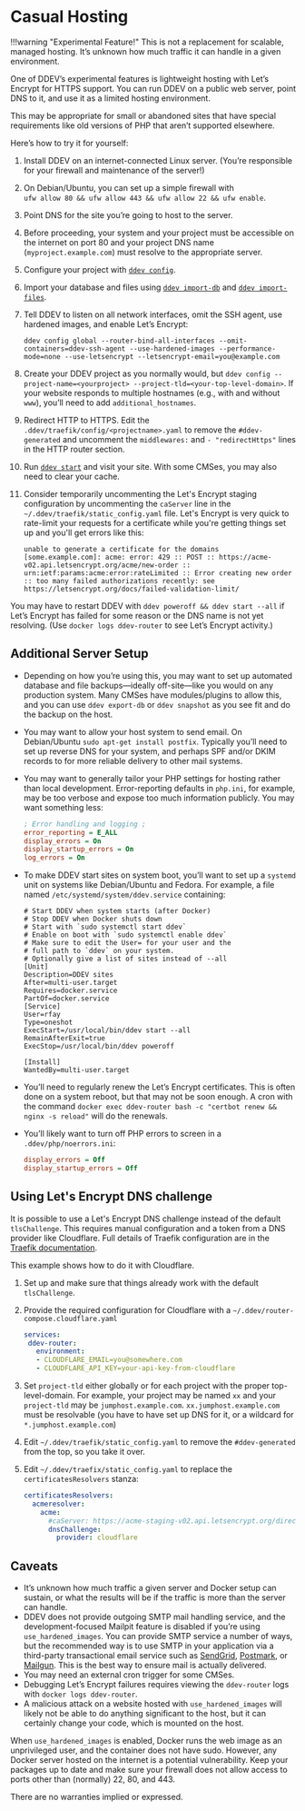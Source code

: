# Casual Hosting

!!!warning "Experimental Feature!"
    This is not a replacement for scalable, managed hosting. It’s unknown how much traffic it can handle in a given environment.

One of DDEV’s experimental features is lightweight hosting with Let’s Encrypt for HTTPS support. You can run DDEV on a public web server, point DNS to it, and use it as a limited hosting environment.

This may be appropriate for small or abandoned sites that have special requirements like old versions of PHP that aren’t supported elsewhere.

Here’s how to try it for yourself:

1. Install DDEV on an internet-connected Linux server. (You’re responsible for your firewall and maintenance of the server!)
2. On Debian/Ubuntu, you can set up a simple firewall with  
`ufw allow 80 && ufw allow 443 && ufw allow 22 && ufw enable`.
3. Point DNS for the site you’re going to host to the server.
4. Before proceeding, your system and your project must be accessible on the internet on port 80 and your project DNS name (`myproject.example.com`) must resolve to the appropriate server.
5. Configure your project with [`ddev config`](../usage/commands.md#config).
6. Import your database and files using [`ddev import-db`](../usage/commands.md#import-db) and [`ddev import-files`](../usage/commands.md#import-files).
7. Tell DDEV to listen on all network interfaces, omit the SSH agent, use hardened images, and enable Let’s Encrypt:

    ```
    ddev config global --router-bind-all-interfaces --omit-containers=ddev-ssh-agent --use-hardened-images --performance-mode=none --use-letsencrypt --letsencrypt-email=you@example.com
    ```

8. Create your DDEV project as you normally would, but `ddev config --project-name=<yourproject> --project-tld=<your-top-level-domain>`. If your website responds to multiple hostnames (e.g., with and without `www`), you’ll need to add `additional_hostnames`.
9. Redirect HTTP to HTTPS. Edit the `.ddev/traefik/config/<projectname>.yaml` to remove the `#ddev-generated` and uncomment the `middlewares:` and `- "redirectHttps"` lines in the HTTP router section.
10. Run [`ddev start`](../usage/commands.md#start) and visit your site. With some CMSes, you may also need to clear your cache.
11. Consider temporarily uncommenting the Let's Encrypt staging configuration by uncommenting the `caServer` line in the `~/.ddev/traefik/static_config.yaml` file. Let's Encrypt is very quick to rate-limit your requests for a certificate while you're getting things set up and you'll get errors like this:

    `unable to generate a certificate for the domains [some.example.com]: acme: error: 429 :: POST :: https://acme-v02.api.letsencrypt.org/acme/new-order :: urn:ietf:params:acme:error:rateLimited :: Error creating new order :: too many failed authorizations recently: see https://letsencrypt.org/docs/failed-validation-limit/`

You may have to restart DDEV with `ddev poweroff && ddev start --all` if Let’s Encrypt has failed for some reason or the DNS name is not yet resolving. (Use `docker logs ddev-router` to see Let’s Encrypt activity.)

## Additional Server Setup

* Depending on how you’re using this, you may want to set up automated database and file backups—ideally off-site—like you would on any production system. Many CMSes have modules/plugins to allow this, and you can use `ddev export-db` or `ddev snapshot` as you see fit and do the backup on the host.
* You may want to allow your host system to send email. On Debian/Ubuntu `sudo apt-get install postfix`. Typically you’ll need to set up reverse DNS for your system, and perhaps SPF and/or DKIM records to for more reliable delivery to other mail systems.
* You may want to generally tailor your PHP settings for hosting rather than local development. Error-reporting defaults in `php.ini`, for example, may be too verbose and expose too much information publicly. You may want something less:

    ```ini
    ; Error handling and logging ;
    error_reporting = E_ALL
    display_errors = On
    display_startup_errors = On
    log_errors = On
    ```

* To make DDEV start sites on system boot, you’ll want to set up a `systemd` unit on systems like Debian/Ubuntu and Fedora. For example, a file named `/etc/systemd/system/ddev.service` containing:

    ```
    # Start DDEV when system starts (after Docker)
    # Stop DDEV when Docker shuts down
    # Start with `sudo systemctl start ddev`
    # Enable on boot with `sudo systemctl enable ddev`
    # Make sure to edit the User= for your user and the
    # full path to `ddev` on your system.
    # Optionally give a list of sites instead of --all
    [Unit]
    Description=DDEV sites
    After=multi-user.target
    Requires=docker.service
    PartOf=docker.service
    [Service]
    User=rfay
    Type=oneshot
    ExecStart=/usr/local/bin/ddev start --all
    RemainAfterExit=true
    ExecStop=/usr/local/bin/ddev poweroff

    [Install]
    WantedBy=multi-user.target
    ```

* You’ll need to regularly renew the Let’s Encrypt certificates. This is often done on a system reboot, but that may not be soon enough. A cron with the command `docker exec ddev-router bash -c "certbot renew && nginx -s reload"` will do the renewals.
* You’ll likely want to turn off PHP errors to screen in a `.ddev/php/noerrors.ini`:

    ```ini
    display_errors = Off
    display_startup_errors = Off
    ```

## Using Let's Encrypt DNS challenge

It is possible to use a Let's Encrypt DNS challenge instead of the default `tlsChallenge`. This requires manual configuration and a token from a DNS provider like Cloudflare. Full details of Traefik configuration are in the [Traefik documentation](https://doc.traefik.io/traefik/https/acme/).

This example shows how to do it with Cloudflare.

1. Set up and make sure that things already work with the default `tlsChallenge`.
2. Provide the required configuration for Cloudflare with a `~/.ddev/router-compose.cloudflare.yaml`

    ```yaml
    services:
     ddev-router:
       environment:
       - CLOUDFLARE_EMAIL=you@somewhere.com
       - CLOUDFLARE_API_KEY=your-api-key-from-cloudflare
    ```

3. Set `project-tld` either globally or for each project with the proper top-level-domain. For example, your project may be named `xx` and your `project-tld` may be `jumphost.example.com`. `xx.jumphost.example.com` must be resolvable (you have to have set up DNS for it, or a wildcard for `*.jumphost.example.com`)
4. Edit `~/.ddev/traefik/static_config.yaml` to remove the `#ddev-generated` from the top, so you take it over.
5. Edit `~/.ddev/traefix/static_config.yaml` to replace the `certificatesResolvers` stanza:

    ```yaml
    certificatesResolvers:
      acmeresolver:
        acme:
          #caServer: https://acme-staging-v02.api.letsencrypt.org/directory
          dnsChallenge: 
            provider: cloudflare
    ```

## Caveats

* It’s unknown how much traffic a given server and Docker setup can sustain, or what the results will be if the traffic is more than the server can handle.
* DDEV does not provide outgoing SMTP mail handling service, and the development-focused Mailpit feature is disabled if you’re using `use_hardened_images`. You can provide SMTP service a number of ways, but the recommended way is to use SMTP in your application via a third-party transactional email service such as [SendGrid](https://sendgrid.com), [Postmark](https://postmarkapp.com), or [Mailgun](https://www.mailgun.com). This is the best way to ensure mail is actually delivered.
* You may need an external cron trigger for some CMSes.
* Debugging Let’s Encrypt failures requires viewing the `ddev-router` logs with `docker logs ddev-router`.
* A malicious attack on a website hosted with `use_hardened_images` will likely not be able to do anything significant to the host, but it can certainly change your code, which is mounted on the host.

When `use_hardened_images` is enabled, Docker runs the web image as an unprivileged user, and the container does not have sudo. However, any Docker server hosted on the internet is a potential vulnerability. Keep your packages up to date and make sure your firewall does not allow access to ports other than (normally) 22, 80, and 443.

There are no warranties implied or expressed.
